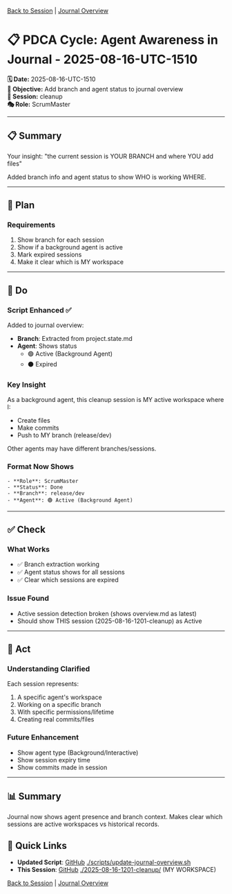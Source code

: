 [Back to Session](../../../project.state.md) | [Journal Overview](../../../../project.journal.overview.md)

# 📋 PDCA Cycle: Agent Awareness in Journal - 2025-08-16-UTC-1510

**🗓️ Date:** 2025-08-16-UTC-1510  
**🎯 Objective:** Add branch and agent status to journal overview  
**📁 Session:** cleanup  
**🎭 Role:** ScrumMaster

---

## 📋 Summary

Your insight: "the current session is YOUR BRANCH and where YOU add files"

Added branch info and agent status to show WHO is working WHERE.

---

## 🎯 Plan

### Requirements
1. Show branch for each session
2. Show if a background agent is active
3. Mark expired sessions
4. Make it clear which is MY workspace

---

## 🚀 Do

### Script Enhanced ✅
Added to journal overview:
- **Branch**: Extracted from project.state.md
- **Agent**: Shows status
  - 🟢 Active (Background Agent)
  - ⚫ Expired

### Key Insight
As a background agent, this cleanup session is MY active workspace where I:
- Create files
- Make commits
- Push to MY branch (release/dev)

Other agents may have different branches/sessions.

### Format Now Shows
```
- **Role**: ScrumMaster
- **Status**: Done
- **Branch**: release/dev
- **Agent**: 🟢 Active (Background Agent)
```

---

## ✅ Check

### What Works
- ✅ Branch extraction working
- ✅ Agent status shows for all sessions
- ✅ Clear which sessions are expired

### Issue Found
- Active session detection broken (shows overview.md as latest)
- Should show THIS session (2025-08-16-1201-cleanup) as Active

---

## 🔄 Act

### Understanding Clarified
Each session represents:
1. A specific agent's workspace
2. Working on a specific branch
3. With specific permissions/lifetime
4. Creating real commits/files

### Future Enhancement
- Show agent type (Background/Interactive)
- Show session expiry time
- Show commits made in session

---

## 📊 Summary

Journal now shows agent presence and branch context. Makes clear which sessions are active workspaces vs historical records.

## 🔗 Quick Links
- **Updated Script**: [GitHub](https://github.com/Cerulean-Circle-GmbH/Web4Articles/blob/release/dev/scripts/update-journal-overview.sh) [./scripts/update-journal-overview.sh](https://github.com/Cerulean-Circle-GmbH/Web4Articles/blob/release/dev/scripts/update-journal-overview.sh)
- **This Session**: [GitHub](https://github.com/Cerulean-Circle-GmbH/Web4Articles/tree/release/dev/scrum.pmo/project.journal/2025-08-16-1201-cleanup) [./2025-08-16-1201-cleanup/](https://github.com/Cerulean-Circle-GmbH/Web4Articles/tree/release/dev/scrum.pmo/project.journal/2025-08-16-1201-cleanup) (MY WORKSPACE)

[Back to Session](../../../project.state.md) | [Journal Overview](../../../../project.journal.overview.md)